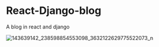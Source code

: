 # React-Django-blog
A blog in react and django

 
![143639142_238598854553098_3632122629775522073_n](https://user-images.githubusercontent.com/29290992/106395558-a84ab280-6424-11eb-9055-2df9cee3881c.jpg)
